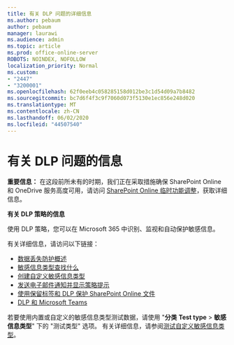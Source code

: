```yaml
---
title: 有关 DLP 问题的详细信息
ms.author: pebaum
author: pebaum
manager: laurawi
ms.audience: admin
ms.topic: article
ms.prod: office-online-server
ROBOTS: NOINDEX, NOFOLLOW
localization_priority: Normal
ms.custom:
- "2447"
- "3200001"
ms.openlocfilehash: 62f0eeb4c058285158d012be3c1d54d09a7b8482
ms.sourcegitcommit: bc7d6f4f3c9f7060d073f5130e1ec856e248d020
ms.translationtype: MT
ms.contentlocale: zh-CN
ms.lasthandoff: 06/02/2020
ms.locfileid: "44507540"
---
```

# <a name="information-about-dlp-issues"></a>有关 DLP 问题的信息

**重要信息：** 在这段前所未有的时期，我们正在采取措施确保 SharePoint Online 和 OneDrive 服务高度可用，请访问 [SharePoint Online 临时功能调整](https://aka.ms/ODSPAdjustments)，获取详细信息。

**有关 DLP 策略的信息**

使用 DLP 策略，您可以在 Microsoft 365 中识别、监视和自动保护敏感信息。

有关详细信息，请访问以下链接：

- [数据丢失防护概述](https://docs.microsoft.com/microsoft-365/compliance/data-loss-prevention-policies)
- [敏感信息类型查找什么](https://docs.microsoft.com/microsoft-365/compliance/sensitive-information-type-entity-definitions)
- [创建自定义敏感信息类型](https://docs.microsoft.com/microsoft-365/compliance/create-a-custom-sensitive-information-type)
- [发送电子邮件通知并显示策略提示](https://docs.microsoft.com/microsoft-365/compliance/use-notifications-and-policy-tips)
- [使用保留标签和 DLP 保护 SharePoint Online 文件](https://docs.microsoft.com/microsoft-365/compliance/protect-sharepoint-online-files-with-office-365-labels-and-dlp)
- [DLP 和 Microsoft Teams](https://docs.microsoft.com/microsoft-365/compliance/dlp-microsoft-teams)

若要使用内置或自定义的敏感信息类型测试数据，请使用 "**分类** **Test type**  >  **敏感信息类型**" 下的 "测试类型" 选项。 有关详细信息，请参阅[测试自定义敏感信息类型](https://docs.microsoft.com/microsoft-365/compliance/create-a-custom-sensitive-information-type#create-custom-sensitive-information-types-in-the-security--compliance-center)。